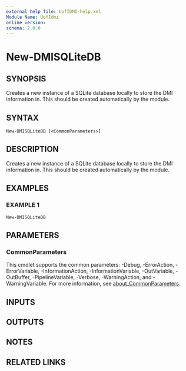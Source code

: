 ```yaml
---
external help file: UofIDMI-help.xml
Module Name: UofIdmi
online version:
schema: 2.0.0
---
```


# New-DMISQLiteDB

## SYNOPSIS
Creates a new instance of a SQLite database locally to store the DMI information in.
This should be created automatically by the module.

## SYNTAX

```
New-DMISQLiteDB [<CommonParameters>]
```

## DESCRIPTION
Creates a new instance of a SQLite database locally to store the DMI information in.
This should be created automatically by the module.

## EXAMPLES

### EXAMPLE 1
```
New-DMISQLiteDB
```

## PARAMETERS

### CommonParameters
This cmdlet supports the common parameters: -Debug, -ErrorAction, -ErrorVariable, -InformationAction, -InformationVariable, -OutVariable, -OutBuffer, -PipelineVariable, -Verbose, -WarningAction, and -WarningVariable. For more information, see [about_CommonParameters](http://go.microsoft.com/fwlink/?LinkID=113216).

## INPUTS

## OUTPUTS

## NOTES

## RELATED LINKS
